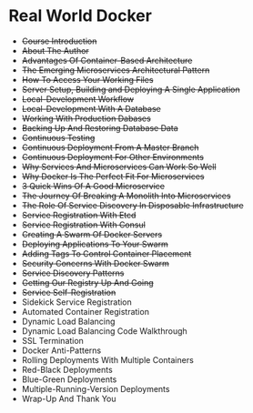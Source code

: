 # Real World Docker

- ~~Course Introduction~~
- ~~About The Author~~
- ~~Advantages Of Container-Based Architecture~~
- ~~The Emerging Microservices Architectural Pattern~~
- ~~How To Access Your Working Files~~
- ~~Server Setup, Building and Deploying A Single Application~~
- ~~Local-Development Workflow~~
- ~~Local-Development With A Database~~
- ~~Working With Production Dabases~~
- ~~Backing Up And Restoring Database Data~~
- ~~Continuous Testing~~
- ~~Continuous Deployment From A Master Branch~~
- ~~Continuous Deployment For Other Environments~~
- ~~Why Services And Microservices Can Work So Well~~
- ~~Why Docker Is The Perfect Fit For Microservices~~
- ~~3 Quick Wins Of A Good Microservice~~
- ~~The Journey Of Breaking A Monolith Into Microservices~~
- ~~The Role Of Service Discovery In Disposable Infrastructure~~
- ~~Service Registration With Etcd~~
- ~~Service Registration With Consul~~
- ~~Creating A Swarm Of Docker Servers~~
- ~~Deploying Applications To Your Swarm~~
- ~~Adding Tags To Control Container Placement~~
- ~~Security Concerns With Docker Swarm~~
- ~~Service Discovery Patterns~~
- ~~Getting Our Registry Up And Going~~
- ~~Service Self-Registration~~
- Sidekick Service Registration
- Automated Container Registration
- Dynamic Load Balancing
- Dynamic Load Balancing Code Walkthrough
- SSL Termination
- Docker Anti-Patterns
- Rolling Deployments With Multiple Containers
- Red-Black Deployments
- Blue-Green Deployments
- Multiple-Running-Version Deployments
- Wrap-Up And Thank You
